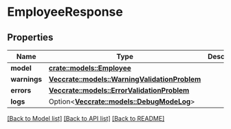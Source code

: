 # EmployeeResponse

## Properties

Name | Type | Description | Notes
------------ | ------------- | ------------- | -------------
**model** | [**crate::models::Employee**](Employee.md) |  | 
**warnings** | [**Vec<crate::models::WarningValidationProblem>**](WarningValidationProblem.md) |  | 
**errors** | [**Vec<crate::models::ErrorValidationProblem>**](ErrorValidationProblem.md) |  | 
**logs** | Option<[**Vec<crate::models::DebugModeLog>**](DebugModeLog.md)> |  | [optional]

[[Back to Model list]](../README.md#documentation-for-models) [[Back to API list]](../README.md#documentation-for-api-endpoints) [[Back to README]](../README.md)


